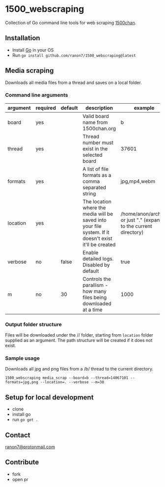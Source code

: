# 1500_webscraping

Collection of Go command line tools for web scraping [1500chan](https://1500chan.org).

## Installation

- Install [Go](https://go.dev/doc/install) in your OS
- Run `go install github.com/ranon7/1500_webscraping@latest`

## Media scraping

Downloads all media files from a thread and saves on a local folder.

### Command line arguments

| argument | required | default | description                                                                                            | example                                                           |
|----------|----------|---------|--------------------------------------------------------------------------------------------------------|-------------------------------------------------------------------|
| board    | yes      |         | Valid board name from 1500chan.org                                                                     | b                                                                 |
| thread   | yes      |         | Thread number must exist in the selected board                                                         | 37601                                                             |
| formats  | yes      |         | A list of file formats as a comma separated string                                                     | jpg,mp4,webm                                                      |
| location | yes      |         | The location where the media will be saved into your file system. If it doesn't exist it'll be created | /home/anon/archive or just "." (expands to the current directory) |
| verbose  | no       | false   | Enable detailed logs. Disabled by default                                                              | true                                                              |
| m        | no       | 30      | Controls the parallism - how many files being downloaded at a time                                     | 1000                                                              |

### Output folder structure

Files will be downloaded under the <board>/<thread>/ folder, starting from `location` folder supplied as an argument. The path structure will be created if it does not exist.

### Sample usage

Downloads all jpg and png files from a /b/ thread to the current directory.

```shell
1500_webscraping media_scrap --board=b --thread=14067101 --formats=jpg,png --location=. --verbose --m=30
```

## Setup for local development

- clone
- install go
- run `go get .`

## Contact

<ranon7@protonmail.com>

## Contribute

- fork
- open pr
